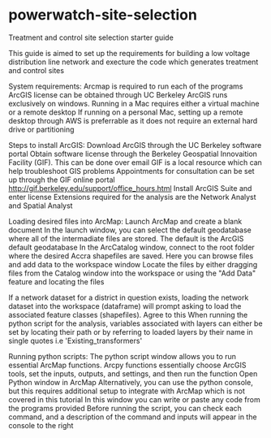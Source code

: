 # powerwatch-site-selection
Treatment and control site selection starter guide

This guide is aimed to set up the requirements for building a low voltage distribution line network and execture the code which generates treatment and control sites

System requirements:
Arcmap is required to run each of the programs
ArcGIS license can be obtained through UC Berkeley
ArcGIS runs exclusively on windows. Running in a Mac requires either a virtual machine or a remote desktop
If running on a personal Mac, setting up a remote desktop through AWS is preferrable as it does not require an external hard drive or partitioning


Steps to install ArcGIS:
Download ArcGIS through the UC Berkeley software portal
Obtain software license through the Berkeley Geospatial Innovaition Facility (GIF). This can be done over email
	GIF is a local resource which can help troubleshoot GIS problems
	Appointments for consultation can be set up through the GIF online portal http://gif.berkeley.edu/support/office_hours.html
Install ArcGIS Suite and enter license
Extensions required for the analysis are the Network Analyst and Spatial Analyst


Loading desired files into ArcMap:
Launch ArcMap and create a blank document
In the launch window, you can select the default geodatabase where all of the intermadiate files are stored. The default is the ArcGIS default geodatabase
In the ArcCatalog window, connect to the root folder where the desired Accra shapefiles are saved. Here you can browse files and add data to the workspace window
Locate the files by either dragging files from the Catalog window into the workspace or using the "Add Data" feature and locating the files

If a network dataset for a district in question exists, loading the network dataset into the workspace (dataframe) will prompt asking to load the associated feature classes (shapefiles). Agree to this
When running the python script for the analysis, variables associated with layers can either be set by locating their path or by referring to loaded layers by their name in single quotes i.e 'Existing_transformers'


Running python scripts:
The python script window allows you to run essential ArcMap functions. Arcpy functions essentially choose ArcGIS tools, set the inputs, outputs, and settings, and then run the function
Open Python window in ArcMap
Alternatively, you can use the python console, but this requires additional setup to integrate with ArcMap which is not covered in this tutorial
In this window you can write or paste any code from the programs provided
Before running the script, you can check each command, and a description of the command and inputs will appear in the console to the right
